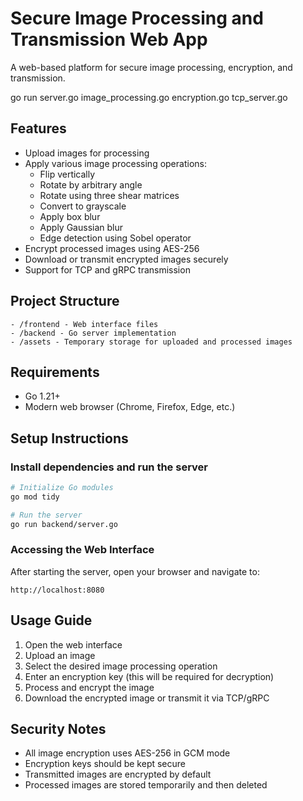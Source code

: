 # Secure Image Processing and Transmission Web App

A web-based platform for secure image processing, encryption, and transmission.

 go run server.go image_processing.go encryption.go tcp_server.go
 
## Features

- Upload images for processing
- Apply various image processing operations:
  - Flip vertically
  - Rotate by arbitrary angle
  - Rotate using three shear matrices
  - Convert to grayscale
  - Apply box blur
  - Apply Gaussian blur
  - Edge detection using Sobel operator
- Encrypt processed images using AES-256
- Download or transmit encrypted images securely
- Support for TCP and gRPC transmission

## Project Structure

```
- /frontend - Web interface files
- /backend - Go server implementation
- /assets - Temporary storage for uploaded and processed images
```

## Requirements

- Go 1.21+
- Modern web browser (Chrome, Firefox, Edge, etc.)

## Setup Instructions

### Install dependencies and run the server

```bash
# Initialize Go modules
go mod tidy

# Run the server
go run backend/server.go
```

### Accessing the Web Interface

After starting the server, open your browser and navigate to:

```
http://localhost:8080
```

## Usage Guide

1. Open the web interface
2. Upload an image
3. Select the desired image processing operation
4. Enter an encryption key (this will be required for decryption)
5. Process and encrypt the image
6. Download the encrypted image or transmit it via TCP/gRPC

## Security Notes

- All image encryption uses AES-256 in GCM mode
- Encryption keys should be kept secure
- Transmitted images are encrypted by default
- Processed images are stored temporarily and then deleted 